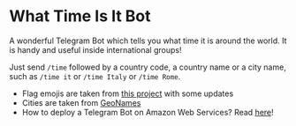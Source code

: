 # What Time Is It Bot

A wonderful Telegram Bot which tells you what time it is around the world. It is handy and useful inside international groups!

Just send ```/time``` followed by a country code, a country name or a city name, such as ```/time it``` or ```/time Italy``` or ```/time Rome```.

* Flag emojis are taken from [this project](https://github.com/jonathan-kosgei/emoji-flags) with some updates
* Cities are taken from [GeoNames](http://download.geonames.org/export/dump/)
* How to deploy a Telegram Bot on Amazon Web Services? Read [here](https://dev.to/nqcm/-building-a-telegram-bot-with-aws-api-gateway-and-aws-lambda-27fg)!

